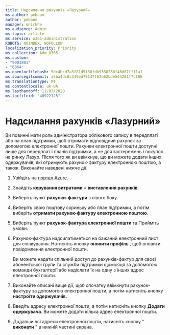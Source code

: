 ```yaml
---
title: Надсилання рахунків «Лазурний»
ms.author: pebaum
author: pebaum
manager: mnirkhe
ms.audience: Admin
ms.topic: article
ms.service: o365-administration
ROBOTS: NOINDEX, NOFOLLOW
localization_priority: Priority
ms.collection: Adm_O365
ms.custom:
- "9003801"
- "6864"
ms.openlocfilehash: 5dc4bcd7a3f81d5130fdb9330280f46d87fff1a1
ms.sourcegitcommit: a5ba4dc8c349ed79147f67b62bde544281f7c106
ms.translationtype: MT
ms.contentlocale: uk-UA
ms.lasthandoff: 11/03/2020
ms.locfileid: "48922125"
---
```

# <a name="azure-email-invoicing"></a>Надсилання рахунків «Лазурний»

Ви повинні мати роль адміністратора облікового запису в передплаті або на план підтримки, щоб отримати відповідний рахунок за допомогою електронної пошти. Рахунки електронної пошти доступні лише для передплат і планів підтримки, а не для застережень і покупок на ринку Лазур. Після того як ви ввімкнув, що ви можете додати інших одержувачів, які отримують рахунок-фактуру електронною поштою, а також. Виконайте наведені нижче дії.

1. Увійдіть на [портал Azure](https://portal.azure.com/).
2. Знайдіть **керування витратами + виставлення рахунків**.
3. Виберіть пункт **рахунки-фактури** з лівого боку.
4. Виберіть свою поштову скриньку або план підтримки, а потім виберіть **отримати рахунок-фактуру електронною поштою**.
5. Виберіть пункт **рахунок-фактура електронної пошти** та Прийміть умови.
6. Рахунок-фактура надсилатиметься на бажаний електронний лист для спілкування. Натисніть кнопку **оновити профіль** , щоб оновити повідомлення електронної пошти.  

    Ви можете надати спільний доступ до рахунків-фактур для своєї абонентської групи та служби підтримки щомісяця за допомогою команди бухгалтерії або надіслати їх на одну з інших адрес електронної пошти.  

7. Виконайте описані вище дії, щоб спочатку ввімкнути рахунок-фактуру за допомогою електронної пошти, а потім натисніть кнопку  **настроїти одержувачів.**
8. Введіть адресу електронної пошти, а потім натисніть кнопку **Додати одержувача**. Ви можете додати кілька адрес електронної пошти.
9. Додавши всі адреси електронної пошти, натисніть кнопку " **виконати** " в нижній частині екрана.
